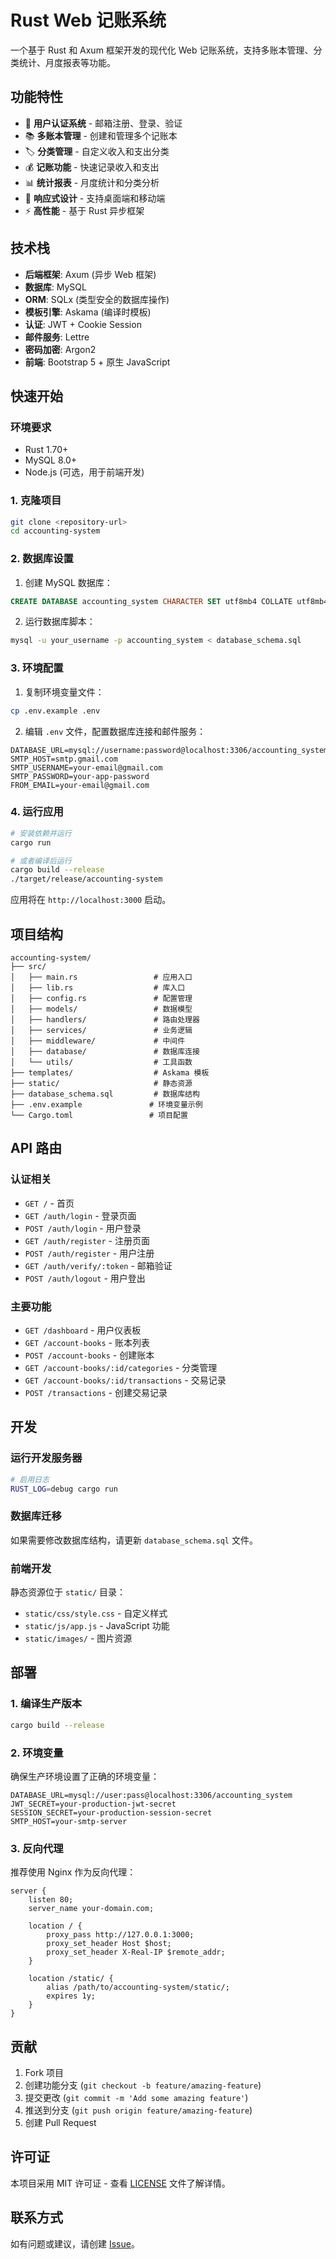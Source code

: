 # Rust Web 记账系统

一个基于 Rust 和 Axum 框架开发的现代化 Web 记账系统，支持多账本管理、分类统计、月度报表等功能。

## 功能特性

- 🔐 **用户认证系统** - 邮箱注册、登录、验证
- 📚 **多账本管理** - 创建和管理多个记账本
- 🏷️ **分类管理** - 自定义收入和支出分类
- 💰 **记账功能** - 快速记录收入和支出
- 📊 **统计报表** - 月度统计和分类分析
- 📱 **响应式设计** - 支持桌面端和移动端
- ⚡ **高性能** - 基于 Rust 异步框架

## 技术栈

- **后端框架**: Axum (异步 Web 框架)
- **数据库**: MySQL
- **ORM**: SQLx (类型安全的数据库操作)
- **模板引擎**: Askama (编译时模板)
- **认证**: JWT + Cookie Session
- **邮件服务**: Lettre
- **密码加密**: Argon2
- **前端**: Bootstrap 5 + 原生 JavaScript

## 快速开始

### 环境要求

- Rust 1.70+
- MySQL 8.0+
- Node.js (可选，用于前端开发)

### 1. 克隆项目

```bash
git clone <repository-url>
cd accounting-system
```

### 2. 数据库设置

1. 创建 MySQL 数据库：
```sql
CREATE DATABASE accounting_system CHARACTER SET utf8mb4 COLLATE utf8mb4_unicode_ci;
```

2. 运行数据库脚本：
```bash
mysql -u your_username -p accounting_system < database_schema.sql
```

### 3. 环境配置

1. 复制环境变量文件：
```bash
cp .env.example .env
```

2. 编辑 `.env` 文件，配置数据库连接和邮件服务：
```env
DATABASE_URL=mysql://username:password@localhost:3306/accounting_system
SMTP_HOST=smtp.gmail.com
SMTP_USERNAME=your-email@gmail.com
SMTP_PASSWORD=your-app-password
FROM_EMAIL=your-email@gmail.com
```

### 4. 运行应用

```bash
# 安装依赖并运行
cargo run

# 或者编译后运行
cargo build --release
./target/release/accounting-system
```

应用将在 `http://localhost:3000` 启动。

## 项目结构

```
accounting-system/
├── src/
│   ├── main.rs                 # 应用入口
│   ├── lib.rs                  # 库入口
│   ├── config.rs               # 配置管理
│   ├── models/                 # 数据模型
│   ├── handlers/               # 路由处理器
│   ├── services/               # 业务逻辑
│   ├── middleware/             # 中间件
│   ├── database/               # 数据库连接
│   └── utils/                  # 工具函数
├── templates/                  # Askama 模板
├── static/                     # 静态资源
├── database_schema.sql         # 数据库结构
├── .env.example               # 环境变量示例
└── Cargo.toml                 # 项目配置
```

## API 路由

### 认证相关
- `GET /` - 首页
- `GET /auth/login` - 登录页面
- `POST /auth/login` - 用户登录
- `GET /auth/register` - 注册页面
- `POST /auth/register` - 用户注册
- `GET /auth/verify/:token` - 邮箱验证
- `POST /auth/logout` - 用户登出

### 主要功能
- `GET /dashboard` - 用户仪表板
- `GET /account-books` - 账本列表
- `POST /account-books` - 创建账本
- `GET /account-books/:id/categories` - 分类管理
- `GET /account-books/:id/transactions` - 交易记录
- `POST /transactions` - 创建交易记录

## 开发

### 运行开发服务器

```bash
# 启用日志
RUST_LOG=debug cargo run
```

### 数据库迁移

如果需要修改数据库结构，请更新 `database_schema.sql` 文件。

### 前端开发

静态资源位于 `static/` 目录：
- `static/css/style.css` - 自定义样式
- `static/js/app.js` - JavaScript 功能
- `static/images/` - 图片资源

## 部署

### 1. 编译生产版本

```bash
cargo build --release
```

### 2. 环境变量

确保生产环境设置了正确的环境变量：

```env
DATABASE_URL=mysql://user:pass@localhost:3306/accounting_system
JWT_SECRET=your-production-jwt-secret
SESSION_SECRET=your-production-session-secret
SMTP_HOST=your-smtp-server
```

### 3. 反向代理

推荐使用 Nginx 作为反向代理：

```nginx
server {
    listen 80;
    server_name your-domain.com;
    
    location / {
        proxy_pass http://127.0.0.1:3000;
        proxy_set_header Host $host;
        proxy_set_header X-Real-IP $remote_addr;
    }
    
    location /static/ {
        alias /path/to/accounting-system/static/;
        expires 1y;
    }
}
```

## 贡献

1. Fork 项目
2. 创建功能分支 (`git checkout -b feature/amazing-feature`)
3. 提交更改 (`git commit -m 'Add some amazing feature'`)
4. 推送到分支 (`git push origin feature/amazing-feature`)
5. 创建 Pull Request

## 许可证

本项目采用 MIT 许可证 - 查看 [LICENSE](LICENSE) 文件了解详情。

## 联系方式

如有问题或建议，请创建 [Issue](https://github.com/your-username/accounting-system/issues)。
